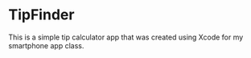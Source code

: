 # TipFinder

This is a simple tip calculator app that was created using Xcode for my smartphone app class.
